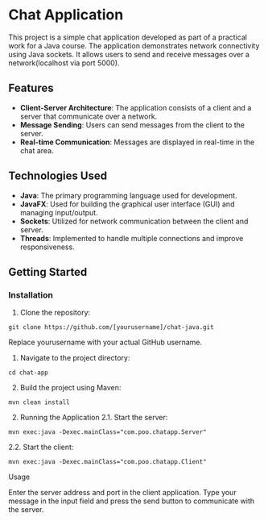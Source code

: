 # Chat Application

This project is a simple chat application developed as part of a practical work for a Java course. The application demonstrates network connectivity using Java sockets. It allows users to send and receive messages over a network(localhost via port 5000).

## Features

- **Client-Server Architecture**: The application consists of a client and a server that communicate over a network.
- **Message Sending**: Users can send messages from the client to the server.
- **Real-time Communication**: Messages are displayed in real-time in the chat area.

## Technologies Used

- **Java**: The primary programming language used for development.
- **JavaFX**: Used for building the graphical user interface (GUI) and managing input/output.
- **Sockets**: Utilized for network communication between the client and server.
- **Threads**: Implemented to handle multiple connections and improve responsiveness.


## Getting Started

### Installation

1. Clone the repository:
```
git clone https://github.com/[yourusername]/chat-java.git
   ```
Replace yourusername with your actual GitHub username.
1. Navigate to the project directory:
```
cd chat-app
```
2. Build the project using Maven:
```
mvn clean install
```
2. Running the Application
2.1. Start the server:
    
```
mvn exec:java -Dexec.mainClass="com.poo.chatapp.Server"
```
2.2. Start the client:
```
mvn exec:java -Dexec.mainClass="com.poo.chatapp.Client"
```
Usage

Enter the server address and port in the client application.
Type your message in the input field and press the send button to communicate with the server.
   
